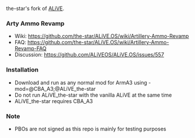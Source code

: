 the-star's fork of <a href="https://github.com/ALiVEOS/ALiVE.OS">ALiVE</a>.

### Arty Ammo Revamp
- Wiki: https://github.com/the-star/ALiVE.OS/wiki/Artillery-Ammo-Revamp
- FAQ: https://github.com/the-star/ALiVE.OS/wiki/Artillery-Ammo-Revamp-FAQ
- Discussion: https://github.com/ALiVEOS/ALiVE.OS/issues/557

### Installation
- Download and run as any normal mod for ArmA3 using -mod=@CBA_A3;@ALiVE_the-star
- Do not run ALiVE_the-star with the vanilla ALiVE at the same time
- ALiVE_the-star requires CBA_A3

### Note
- PBOs are not signed as this repo is mainly for testing purposes
